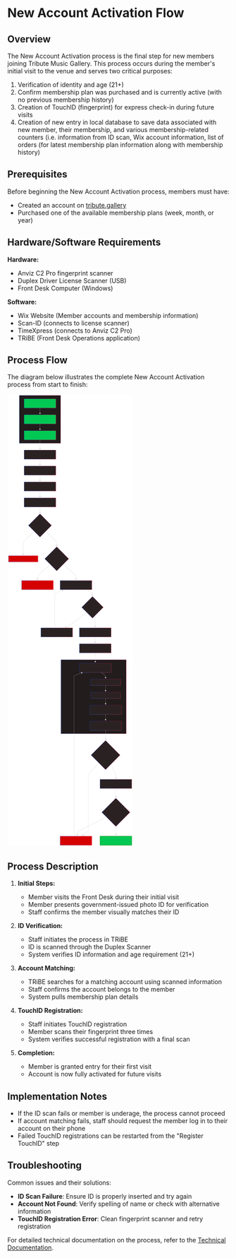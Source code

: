 # New Account Activation Flow

## Overview

The New Account Activation process is the final step for new members joining Tribute Music Gallery. This process occurs during the member's initial visit to the venue and serves two critical purposes:
1. Verification of identity and age (21+)
2. Confirm membership plan was purchased and is currently active (with no previous membership history)
3. Creation of TouchID (fingerprint) for express check-in during future visits
4. Creation of new entry in local database to save data associated with new member, their membership, and various membership-related counters (i.e. information from ID scan, Wix account information, list of orders (for latest membership plan information along with membership history)

## Prerequisites

Before beginning the New Account Activation process, members must have:
- Created an account on [tribute.gallery](https://tribute.gallery)
- Purchased one of the available membership plans (week, month, or year)

## Hardware/Software Requirements

**Hardware:**
- Anviz C2 Pro fingerprint scanner
- Duplex Driver License Scanner (USB)
- Front Desk Computer (Windows)

**Software:**
- Wix Website (Member accounts and membership information)
- Scan-ID (connects to license scanner)
- TimeXpress (connects to Anviz C2 Pro)
- TRiBE (Front Desk Operations application)

## Process Flow

The diagram below illustrates the complete New Account Activation process from start to finish:

![New Account Activation Flow](./images/new-account-activation-flow.svg)

## Process Description

1. **Initial Steps:**
   - Member visits the Front Desk during their initial visit
   - Member presents government-issued photo ID for verification
   - Staff confirms the member visually matches their ID

2. **ID Verification:**
   - Staff initiates the process in TRiBE
   - ID is scanned through the Duplex Scanner
   - System verifies ID information and age requirement (21+)

3. **Account Matching:**
   - TRiBE searches for a matching account using scanned information
   - Staff confirms the account belongs to the member
   - System pulls membership plan details

4. **TouchID Registration:**
   - Staff initiates TouchID registration
   - Member scans their fingerprint three times
   - System verifies successful registration with a final scan

5. **Completion:**
   - Member is granted entry for their first visit
   - Account is now fully activated for future visits

## Implementation Notes

- If the ID scan fails or member is underage, the process cannot proceed
- If account matching fails, staff should request the member log in to their account on their phone
- Failed TouchID registrations can be restarted from the "Register TouchID" step

## Troubleshooting

Common issues and their solutions:
- **ID Scan Failure**: Ensure ID is properly inserted and try again
- **Account Not Found**: Verify spelling of name or check with alternative information
- **TouchID Registration Error**: Clean fingerprint scanner and retry registration

For detailed technical documentation on the process, refer to the [Technical Documentation](./docs/technical/new-account-activation.md).
